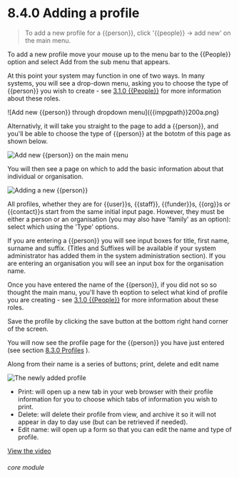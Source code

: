 # 8.4.0    Adding a profile

> To add a new profile for a {{person}}, click '{{people}} -> add new' on the main menu. 

To add a new profile move your mouse up to the menu bar to the {{People}} option and select Add from the sub menu that appears.

At this point your system may function in one of two ways.  In many systems, you will see a drop-down menu, asking you to choose the type of {{person}} you wish to create - see [3.1.0  {{People}}](/help/index/v/{{version}}/p/3.1.0) for more information about these roles. 

![Add new {{person}} through dropdown menu]({{impgpath}}200a.png}

Alternativly, it will take you straight to the page to add a {{person}}, and you'll be able to choose the type of {{person}} at the bototm of this page as shown below. 

![Add new {{person}} on the main menu]({{imgpath}}45a.png)

You will then see a page on which to add the basic information about that individual or organisation.

![Adding a new {{person}}]({{imgpath}}45b.png)

All profiles, whether they are for {{user}}s, {{staff}}, {{funder}}s, {{org}}s or {{contact}}s start from the same initial input page. However, they must be either a person or an organisation (you may also have 'family' as an option): select which using the 'Type' options.

If you are entering a {{person}} you will see input boxes for title, first name, surname and suffix. (Titles and Suffixes will be available if your system administrator has added them in the system administration section). If you are entering an organisation you will see an input box for the organisation name.

Once you have entered the name of the {{person}}, if you did not so so thought the main manu, you'll have th eoption to select what kind of profile you are creating - see [3.1.0  {{People}}](/help/index/v/{{version}}/p/3.1.0) for more information about these roles. 

Save the profile by clicking the save button at the bottom right hand corner of the screen.

You will now see the profile page for the {{person}} you have just entered (see section [8.3.0  Profiles](/help/index/v/{{version}}/p/8.3.0) ). 

Along from their name is a series of buttons; print, delete and edit name

![The newly added profile]({{imgpath}}45c.png)

  * Print: will open up a new tab in your web browser with their profile information for you to choose which tabs of information you wish to print.
  * Delete: will delete their profile from view, and archive it so it will not appear in day to day use (but can be retrieved if needed).
  * Edit name: will open up a form so that you can edit the name and type of profile. 

[View the video](/help/video/id/8)
###### core module

